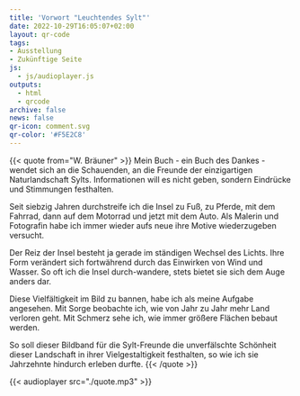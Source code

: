 ```yaml
---
title: 'Vorwort "Leuchtendes Sylt"'
date: 2022-10-29T16:05:07+02:00
layout: qr-code
tags:
- Ausstellung
- Zukünftige Seite
js:
  - js/audioplayer.js
outputs:
  - html
  - qrcode
archive: false
news: false
qr-icon: comment.svg
qr-color: '#F5E2C8'
---
```


{{< quote from="W. Bräuner" >}}
Mein Buch - ein Buch des Dankes - wendet sich an die Schauenden, an die Freunde der einzigartigen Naturlandschaft Sylts. Informationen will es nicht geben, sondern Eindrücke und Stimmungen festhalten.

Seit siebzig Jahren durchstreife ich die Insel zu Fuß, zu Pferde, mit dem Fahrrad, dann auf dem Motorrad und jetzt mit dem Auto. Als Malerin und Fotografin habe ich immer wieder aufs neue ihre Motive wiederzugeben versucht.

Der Reiz der Insel besteht ja gerade im ständigen Wechsel des Lichts. Ihre Form verändert sich fortwährend durch das Einwirken von Wind und Wasser. So oft ich die Insel durch-wandere, stets bietet sie sich dem Auge anders dar.

Diese Vielfältigkeit im Bild zu bannen, habe ich als meine Aufgabe angesehen. Mit Sorge beobachte ich, wie von Jahr zu Jahr mehr Land verloren geht. Mit Schmerz sehe ich, wie immer größere Flächen bebaut werden.

So soll dieser Bildband für die Sylt-Freunde die unverfälschte Schönheit dieser Landschaft in ihrer Vielgestaltigkeit festhalten, so wie ich sie Jahrzehnte hindurch erleben durfte.
{{< /quote >}}

{{< audioplayer src="./quote.mp3" >}}

